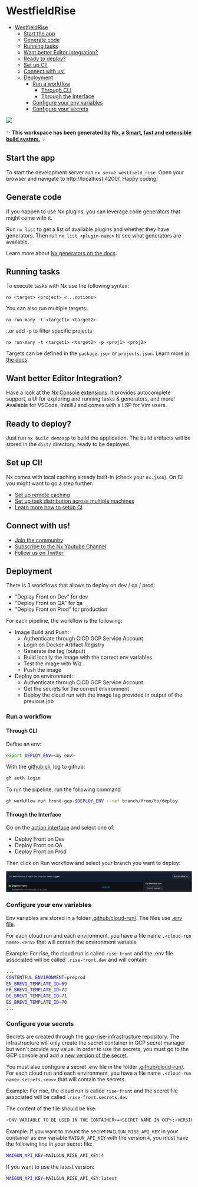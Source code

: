 # WestfieldRise

- [WestfieldRise](#westfieldrise)
  - [Start the app](#start-the-app)
  - [Generate code](#generate-code)
  - [Running tasks](#running-tasks)
  - [Want better Editor Integration?](#want-better-editor-integration)
  - [Ready to deploy?](#ready-to-deploy)
  - [Set up CI!](#set-up-ci)
  - [Connect with us!](#connect-with-us)
  - [Deployment](#deployment)
    - [Run a workflow](#run-a-workflow)
      - [Through CLI](#through-cli)
      - [Through the Interface](#through-the-interface)
    - [Configure your env variables](#configure-your-env-variables)
    - [Configure your secrets](#configure-your-secrets)

<a alt="Nx logo" href="https://nx.dev" target="_blank" rel="noreferrer"><img src="https://raw.githubusercontent.com/nrwl/nx/master/images/nx-logo.png" width="45"></a>

✨ **This workspace has been generated by [Nx, a Smart, fast and extensible build system.](https://nx.dev)** ✨

## Start the app

To start the development server run `nx serve westfield_rise`. Open your browser and navigate to http://localhost:4200/. Happy coding!

## Generate code

If you happen to use Nx plugins, you can leverage code generators that might come with it.

Run `nx list` to get a list of available plugins and whether they have generators. Then run `nx list <plugin-name>` to see what generators are available.

Learn more about [Nx generators on the docs](https://nx.dev/plugin-features/use-code-generators).

## Running tasks

To execute tasks with Nx use the following syntax:

```
nx <target> <project> <...options>
```

You can also run multiple targets:

```
nx run-many -t <target1> <target2>
```

..or add `-p` to filter specific projects

```
nx run-many -t <target1> <target2> -p <proj1> <proj2>
```

Targets can be defined in the `package.json` or `projects.json`. Learn more [in the docs](https://nx.dev/core-features/run-tasks).

## Want better Editor Integration?

Have a look at the [Nx Console extensions](https://nx.dev/nx-console). It provides autocomplete support, a UI for exploring and running tasks & generators, and more! Available for VSCode, IntelliJ and comes with a LSP for Vim users.

## Ready to deploy?

Just run `nx build demoapp` to build the application. The build artifacts will be stored in the `dist/` directory, ready to be deployed.

## Set up CI!

Nx comes with local caching already built-in (check your `nx.json`). On CI you might want to go a step further.

- [Set up remote caching](https://nx.dev/core-features/share-your-cache)
- [Set up task distribution across multiple machines](https://nx.dev/core-features/distribute-task-execution)
- [Learn more how to setup CI](https://nx.dev/recipes/ci)

## Connect with us!

- [Join the community](https://nx.dev/community)
- [Subscribe to the Nx Youtube Channel](https://www.youtube.com/@nxdevtools)
- [Follow us on Twitter](https://twitter.com/nxdevtools)

## Deployment

There is 3 workflows that allows to deploy on dev / qa / prod:

- "Deploy Front on Dev" for dev
- "Deploy Front on QA" for qa
- "Deploy Front on Prod" for production

For each pipeline, the workflow is the following:

- Image Build and Push:
  - Authenticate through CICD GCP Service Account
  - Login on Docker Artifact Registry
  - Generate the tag (output)
  - Build locally the image with the correct env variables
  - Test the image with Wiz
  - Push the image
- Deploy on environment:
  - Authenticate through CICD GCP Service Account
  - Get the secrets for the correct environment
  - Deploy the cloud run with the image tag provided in output of the previous job

### Run a workflow

#### Through CLI

Define an env:

```bash
export DEPLOY_ENV=<my env>
```

With the [github cli](https://cli.github.com/), log to github:

```bash
gh auth login
```

To run the pipeline, run the following command

```bash
gh workflow run front-gcp-$DEPLOY_ENV --ref branch/from/to/deploy
```

#### Through the Interface

Go on the [action interface](https://github.com/westfieldcorp/westfieldrise-front-end/actions) and select one of:

- Deploy Front on Dev
- Deploy Front on QA
- Deploy Front on Prod

Then click on Run workflow and select your branch you want to deploy:

![run worfklow](docs/assets/run-workflow.png)

### Configure your env variables

Env variables are stored in a folder [.github/cloud-run/](.github/cloud-run/). The files use [.env file](https://nextjs.org/docs/pages/building-your-application/configuring/environment-variables).

For each cloud run and each environment, you have a file name `.<cloud-run name>.<env>` that will contain the environment variable

Example: For rise, the cloud run is called `rise-front` and the .env file associated will be called `.rise-front.dev` and will contain:

```bash
...
CONTENTFUL_ENVIRONMENT=preprod
EN_BREVO_TEMPLATE_ID=69
FR_BREVO_TEMPLATE_ID=72
DE_BREVO_TEMPLATE_ID=71
ES_BREVO_TEMPLATE_ID=70
...
```

### Configure your secrets

Secrets are created through the [gcp-rise-infrastructure](https://github.com/westfieldcorp/gcp-rise-infrastructure) repository. The infrastructure will only create the secret container in GCP secret manager but won't provide any value.
In order to use the secrets, you must go to the GCP console and add a [new version of the secret](https://cloud.google.com/secret-manager/docs/add-secret-version).

You must also configure a secret .env file in the folder [.github/cloud-run/](.github/cloud-run/).
For each cloud run and each environment, you have a file name `.<cloud-run name>.secrets.<env>` that will contain the secrets.

Example: For rise, the cloud run is called `rise-front` and the secret file associated will be called `.rise-front.secrets.dev`

The content of the file should be like:

```bash
<ENV VARIABLE TO BE USED IN THE CONTAINER>=<SECRET NAME IN GCP>:<VERSION OF THE SECRET>
```

Example: If you want to mount the secret `MAILGUN_RISE_API_KEY` in your container as env variable `MAIGUN_API_KEY` with the version `4`, you must have the following line in your secret file:

```bash
MAIGUN_API_KEY=MAILGUN_RISE_API_KEY:4
```

If you want to use the latest version:

```bash
MAIGUN_API_KEY=MAILGUN_RISE_API_KEY:latest
```
